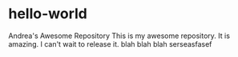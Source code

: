 # hello-world
Andrea's Awesome Repository
This is my awesome repository. It is amazing. I can't wait to release it.
blah blah blah
serseasfasef 
